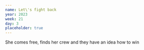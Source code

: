 ```yaml
---
name: Let\'s fight back
year: 2023
week: 21
day: 3
placeholder: true
---
```


She comes free, finds her crew and they have an idea how to win
